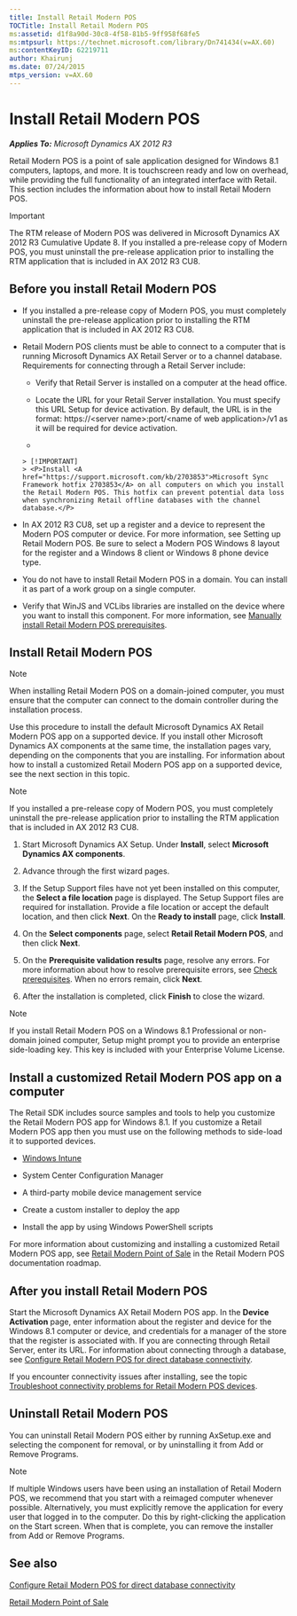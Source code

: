 ```yaml
---
title: Install Retail Modern POS
TOCTitle: Install Retail Modern POS
ms:assetid: d1f8a90d-30c8-4f58-81b5-9ff958f68fe5
ms:mtpsurl: https://technet.microsoft.com/library/Dn741434(v=AX.60)
ms:contentKeyID: 62219711
author: Khairunj
ms.date: 07/24/2015
mtps_version: v=AX.60
---
```


# Install Retail Modern POS 


_**Applies To:** Microsoft Dynamics AX 2012 R3_

Retail Modern POS is a point of sale application designed for Windows 8.1 computers, laptops, and more. It is touchscreen ready and low on overhead, while providing the full functionality of an integrated interface with Retail. This section includes the information about how to install Retail Modern POS.


> [!IMPORTANT]
> <P>The RTM release of Modern POS was delivered in Microsoft Dynamics AX 2012 R3 Cumulative Update 8. If you installed a pre-release copy of Modern POS, you must uninstall the pre-release application prior to installing the RTM application that is included in AX 2012 R3 CU8.</P>



## Before you install Retail Modern POS

  - If you installed a pre-release copy of Modern POS, you must completely uninstall the pre-release application prior to installing the RTM application that is included in AX 2012 R3 CU8.

  - Retail Modern POS clients must be able to connect to a computer that is running Microsoft Dynamics AX Retail Server or to a channel database. Requirements for connecting through a Retail Server include:
    
      - Verify that Retail Server is installed on a computer at the head office.
    
      - Locate the URL for your Retail Server installation. You must specify this URL Setup for device activation. By default, the URL is in the format: https://\<server name\>:port/\<name of web application\>/v1 as it will be required for device activation.
    
      - 
        

        > [!IMPORTANT]
        > <P>Install <A href="https://support.microsoft.com/kb/2703853">Microsoft Sync Framework hotfix 2703853</A> on all computers on which you install the Retail Modern POS. This hotfix can prevent potential data loss when synchronizing Retail offline databases with the channel database.</P>



  - In AX 2012 R3 CU8, set up a register and a device to represent the Modern POS computer or device. For more information, see Setting up Retail Modern POS. Be sure to select a Modern POS Windows 8 layout for the register and a Windows 8 client or Windows 8 phone device type.

  - You do not have to install Retail Modern POS in a domain. You can install it as part of a work group on a single computer.

  - Verify that WinJS and VCLibs libraries are installed on the device where you want to install this component. For more information, see [Manually install Retail Modern POS prerequisites](manually-install-retail-modern-pos-prerequisites.md).

## Install Retail Modern POS


> [!NOTE]
> <P>When installing Retail Modern POS on a domain-joined computer, you must ensure that&nbsp;the computer can connect to the domain controller during the installation process.</P>



Use this procedure to install the default Microsoft Dynamics AX Retail Modern POS app on a supported device. If you install other Microsoft Dynamics AX components at the same time, the installation pages vary, depending on the components that you are installing. For information about how to install a customized Retail Modern POS app on a supported device, see the next section in this topic.


> [!NOTE]
> <P>If you installed a pre-release copy of Modern POS, you must completely uninstall the pre-release application prior to installing the RTM application that is included in AX 2012 R3 CU8.</P>



1.  Start Microsoft Dynamics AX Setup. Under **Install**, select **Microsoft Dynamics AX components**.

2.  Advance through the first wizard pages.

3.  If the Setup Support files have not yet been installed on this computer, the **Select a file location** page is displayed. The Setup Support files are required for installation. Provide a file location or accept the default location, and then click **Next**. On the **Ready to install** page, click **Install**.

4.  On the **Select components** page, select **Retail Retail Modern POS**, and then click **Next**.

5.  On the **Prerequisite validation results** page, resolve any errors. For more information about how to resolve prerequisite errors, see [Check prerequisites](check-prerequisites.md). When no errors remain, click **Next**.

6.  After the installation is completed, click **Finish** to close the wizard.


> [!NOTE]
> <P>If you install Retail Modern POS on a Windows 8.1 Professional or non-domain joined computer, Setup might prompt you to provide an enterprise side-loading key. This key is included with your Enterprise Volume License.</P>



## Install a customized Retail Modern POS app on a computer

The Retail SDK includes source samples and tools to help you customize the Retail Modern POS app for Windows 8.1. If you customize a Retail Modern POS app then you must use on the following methods to side-load it to supported devices.

  - [Windows Intune](https://go.microsoft.com/fwlink/?linkid=397194)

  - System Center Configuration Manager

  - A third-party mobile device management service

  - Create a custom installer to deploy the app

  - Install the app by using Windows PowerShell scripts

For more information about customizing and installing a customized Retail Modern POS app, see [Retail Modern Point of Sale](retail-modern-point-of-sale.md) in the Retail Modern POS documentation roadmap.

## After you install Retail Modern POS

Start the Microsoft Dynamics AX Retail Modern POS app. In the **Device Activation** page, enter information about the register and device for the Windows 8.1 computer or device, and credentials for a manager of the store that the register is associated with. If you are connecting through Retail Server, enter its URL. For information about connecting through a database, see [Configure Retail Modern POS for direct database connectivity](configure-retail-modern-pos-for-direct-database-connectivity.md).

If you encounter connectivity issues after installing, see the topic [Troubleshoot connectivity problems for Retail Modern POS devices](troubleshoot-connectivity-problems-for-retail-modern-pos-devices.md).

## Uninstall Retail Modern POS

You can uninstall Retail Modern POS either by running AxSetup.exe and selecting the component for removal, or by uninstalling it from Add or Remove Programs.


> [!NOTE]
> <P>If multiple Windows users have been using an installation of Retail Modern POS, we recommend that you start with a reimaged computer whenever possible. Alternatively, you must explicitly remove the application for every user that logged in to the computer. Do this by right-clicking the application on the Start screen. When that is complete, you can remove the installer from Add or Remove Programs.</P>



## See also

[Configure Retail Modern POS for direct database connectivity](configure-retail-modern-pos-for-direct-database-connectivity.md)

[Retail Modern Point of Sale](retail-modern-point-of-sale.md)

  


